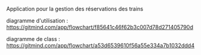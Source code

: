 Application pour la gestion des réservations des trains

diagramme d'utilisation : https://gitmind.com/app/flowchart/f85641c46f62b3c007d78d271405790d

diagramme de class : https://gitmind.com/app/flowchart/a53d6539610f56a55e334a7b1032ddd4
